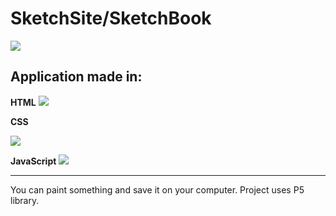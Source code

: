 # SketchSite/SketchBook

![](https://cdn3.iconfinder.com/data/icons/education-209/64/paint-color-pallete-brush-academy-256.png)

## Application made in:

**HTML**
![](https://cdn4.iconfinder.com/data/icons/social-media-logos-6/512/96-html5-48.png)

**CSS**

![](https://cdn3.iconfinder.com/data/icons/social-media-logos-flat-colorful-1/2048/5351_-_CSS3-64.png)

**JavaScript**
![](https://cdn2.iconfinder.com/data/icons/designer-skills/128/code-programming-javascript-software-develop-command-language-64.png) 

------------
You can paint something and save it on your computer.
 Project uses P5 library.
